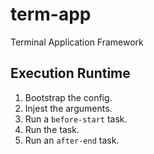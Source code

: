 # term-app

Terminal Application Framework

## Execution Runtime

1. Bootstrap the config.
2. Injest the arguments.
3. Run a `before-start` task.
4. Run the task.
5. Run an `after-end` task.

